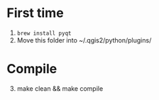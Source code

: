 # First time

1. ```brew install pyqt```
2. Move this folder into ~/.qgis2/python/plugins/

# Compile
3. make clean && make compile



    
